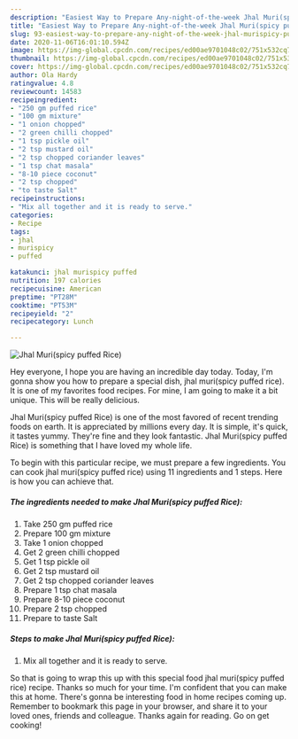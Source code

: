 ```yaml
---
description: "Easiest Way to Prepare Any-night-of-the-week Jhal Muri(spicy puffed Rice)"
title: "Easiest Way to Prepare Any-night-of-the-week Jhal Muri(spicy puffed Rice)"
slug: 93-easiest-way-to-prepare-any-night-of-the-week-jhal-murispicy-puffed-rice
date: 2020-11-06T16:01:10.594Z
image: https://img-global.cpcdn.com/recipes/ed00ae9701048c02/751x532cq70/jhal-murispicy-puffed-rice-recipe-main-photo.jpg
thumbnail: https://img-global.cpcdn.com/recipes/ed00ae9701048c02/751x532cq70/jhal-murispicy-puffed-rice-recipe-main-photo.jpg
cover: https://img-global.cpcdn.com/recipes/ed00ae9701048c02/751x532cq70/jhal-murispicy-puffed-rice-recipe-main-photo.jpg
author: Ola Hardy
ratingvalue: 4.8
reviewcount: 14583
recipeingredient:
- "250 gm puffed rice"
- "100 gm mixture"
- "1 onion chopped"
- "2 green chilli chopped"
- "1 tsp pickle oil"
- "2 tsp mustard oil"
- "2 tsp chopped coriander leaves"
- "1 tsp chat masala"
- "8-10 piece coconut"
- "2 tsp chopped"
- "to taste Salt"
recipeinstructions:
- "Mix all together and it is ready to serve."
categories:
- Recipe
tags:
- jhal
- murispicy
- puffed

katakunci: jhal murispicy puffed 
nutrition: 197 calories
recipecuisine: American
preptime: "PT28M"
cooktime: "PT53M"
recipeyield: "2"
recipecategory: Lunch

---
```



![Jhal Muri(spicy puffed Rice)](https://img-global.cpcdn.com/recipes/ed00ae9701048c02/751x532cq70/jhal-murispicy-puffed-rice-recipe-main-photo.jpg)

Hey everyone, I hope you are having an incredible day today. Today, I'm gonna show you how to prepare a special dish, jhal muri(spicy puffed rice). It is one of my favorites food recipes. For mine, I am going to make it a bit unique. This will be really delicious.



Jhal Muri(spicy puffed Rice) is one of the most favored of recent trending foods on earth. It is appreciated by millions every day. It is simple, it's quick, it tastes yummy. They're fine and they look fantastic. Jhal Muri(spicy puffed Rice) is something that I have loved my whole life.


To begin with this particular recipe, we must prepare a few ingredients. You can cook jhal muri(spicy puffed rice) using 11 ingredients and 1 steps. Here is how you can achieve that.

<!--inarticleads1-->

##### The ingredients needed to make Jhal Muri(spicy puffed Rice):

1. Take 250 gm puffed rice
1. Prepare 100 gm mixture
1. Take 1 onion chopped
1. Get 2 green chilli chopped
1. Get 1 tsp pickle oil
1. Get 2 tsp mustard oil
1. Get 2 tsp chopped coriander leaves
1. Prepare 1 tsp chat masala
1. Prepare 8-10 piece coconut
1. Prepare 2 tsp chopped
1. Prepare to taste Salt




<!--inarticleads2-->

##### Steps to make Jhal Muri(spicy puffed Rice):

1. Mix all together and it is ready to serve.




So that is going to wrap this up with this special food jhal muri(spicy puffed rice) recipe. Thanks so much for your time. I'm confident that you can make this at home. There's gonna be interesting food in home recipes coming up. Remember to bookmark this page in your browser, and share it to your loved ones, friends and colleague. Thanks again for reading. Go on get cooking!
